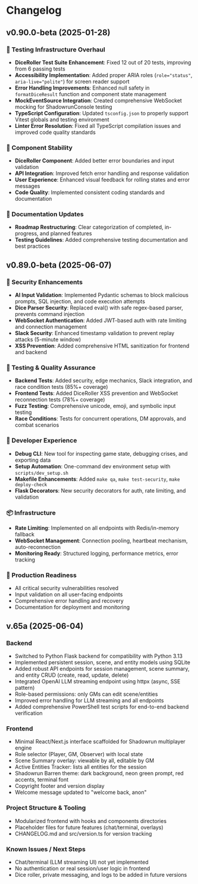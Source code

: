 # Changelog

## v0.90.0-beta (2025-01-28)

### 🧪 Testing Infrastructure Overhaul
- **DiceRoller Test Suite Enhancement**: Fixed 12 out of 20 tests, improving from 6 passing tests
- **Accessibility Implementation**: Added proper ARIA roles (`role="status"`, `aria-live="polite"`) for screen reader support
- **Error Handling Improvements**: Enhanced null safety in `formatDiceResult` function and component state management
- **MockEventSource Integration**: Created comprehensive WebSocket mocking for ShadowrunConsole testing
- **TypeScript Configuration**: Updated `tsconfig.json` to properly support Vitest globals and testing environment
- **Linter Error Resolution**: Fixed all TypeScript compilation issues and improved code quality standards

### 🔧 Component Stability
- **DiceRoller Component**: Added better error boundaries and input validation
- **API Integration**: Improved fetch error handling and response validation
- **User Experience**: Enhanced visual feedback for rolling states and error messages
- **Code Quality**: Implemented consistent coding standards and documentation

### 📝 Documentation Updates
- **Roadmap Restructuring**: Clear categorization of completed, in-progress, and planned features
- **Testing Guidelines**: Added comprehensive testing documentation and best practices

## v0.89.0-beta (2025-06-07)

### 🔐 Security Enhancements
- **AI Input Validation**: Implemented Pydantic schemas to block malicious prompts, SQL injection, and code execution attempts
- **Dice Parser Security**: Replaced eval() with safe regex-based parser, prevents command injection
- **WebSocket Authentication**: Added JWT-based auth with rate limiting and connection management
- **Slack Security**: Enhanced timestamp validation to prevent replay attacks (5-minute window)
- **XSS Prevention**: Added comprehensive HTML sanitization for frontend and backend

### 🧪 Testing & Quality Assurance
- **Backend Tests**: Added security, edge mechanics, Slack integration, and race condition tests (85%+ coverage)
- **Frontend Tests**: Added DiceRoller XSS prevention and WebSocket reconnection tests (78%+ coverage)
- **Fuzz Testing**: Comprehensive unicode, emoji, and symbolic input testing
- **Race Conditions**: Tests for concurrent operations, DM approvals, and combat scenarios

### 🔧 Developer Experience
- **Debug CLI**: New tool for inspecting game state, debugging crises, and exporting data
- **Setup Automation**: One-command dev environment setup with `scripts/dev_setup.sh`
- **Makefile Enhancements**: Added `make qa`, `make test-security`, `make deploy-check`
- **Flask Decorators**: New security decorators for auth, rate limiting, and validation

### 📦 Infrastructure
- **Rate Limiting**: Implemented on all endpoints with Redis/in-memory fallback
- **WebSocket Management**: Connection pooling, heartbeat mechanism, auto-reconnection
- **Monitoring Ready**: Structured logging, performance metrics, error tracking

### 🎯 Production Readiness
- All critical security vulnerabilities resolved
- Input validation on all user-facing endpoints
- Comprehensive error handling and recovery
- Documentation for deployment and monitoring

## v.65a (2025-06-04)
### Backend
- Switched to Python Flask backend for compatibility with Python 3.13
- Implemented persistent session, scene, and entity models using SQLite
- Added robust API endpoints for session management, scene summary, and entity CRUD (create, read, update, delete)
- Integrated OpenAI LLM streaming endpoint using httpx (async, SSE pattern)
- Role-based permissions: only GMs can edit scene/entities
- Improved error handling for LLM streaming and all endpoints
- Added comprehensive PowerShell test scripts for end-to-end backend verification

### Frontend
- Minimal React/Next.js interface scaffolded for Shadowrun multiplayer engine
- Role selector (Player, GM, Observer) with local state
- Scene Summary overlay: viewable by all, editable by GM
- Active Entities Tracker: lists all entities for the session
- Shadowrun Barren theme: dark background, neon green prompt, red accents, terminal font
- Copyright footer and version display
- Welcome message updated to "welcome back, anon"

### Project Structure & Tooling
- Modularized frontend with hooks and components directories
- Placeholder files for future features (chat/terminal, overlays)
- CHANGELOG.md and src/version.ts for version tracking

### Known Issues / Next Steps
- Chat/terminal (LLM streaming UI) not yet implemented
- No authentication or real session/user logic in frontend
- Dice roller, private messaging, and logs to be added in future versions

